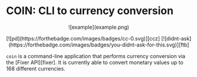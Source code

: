 # COIN: CLI to currency conversion

<p align="center">
![example](example.png)
</p>

<p align="center">
[![pd](https://forthebadge.com/images/badges/cc-0.svg)][ccz] [![didnt-ask](https://forthebadge.com/images/badges/you-didnt-ask-for-this.svg)][ftb]
</p>

[ccz]: http://creativecommons.org/publicdomain/zero/1.0
[ftb]: https://forthebadge.com


`coin` is a command-line application that performs currency conversion via the
[Fixer API][fixer]. It is currently able to convert monetary values up to 168
different currencies.

